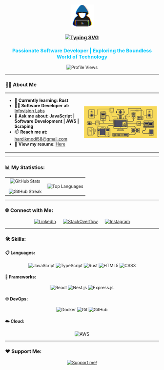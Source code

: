 <p align="center">
  <picture align="center">
    <img align="center" src="./assets/images/about_me.gif?raw=true" width="75px">
  </picture>
</p>

<h3 align="center">
  <a href="#">
    <img src="https://readme-typing-svg.herokuapp.com?font=Fira+Code&weight=500&size=30&pause=100&color=00FFCC&background=00000008&center=true&vCenter=true&random=true&width=500&height=100&lines=Hi+%F0%9F%91%8B%2C+I'm+Hardik+Modi+%F0%9F%91%A8%E2%80%8D%F0%9F%92%BB" alt="Typing SVG" />
  </a>
</h3>

<h3 align="center" style="color: #00C8FF;">Passionate Software Developer | Exploring the Boundless World of Technology</h3>

<p align="center">
  <img src="https://komarev.com/ghpvc/?username=hardikmodi58677&label=Profile%20views&color=ff69b4&style=for-the-badge" alt="Profile Views" />
</p>

---

### 🙋‍♂️ About Me
<table align="center" style="border: none;">
<tr>
<td width="50%" align="left">

- 🌱 **Currently learning:** **Rust**
- 🧑‍🎓 **Software Developer at:** [Infovision Labs](https://www.infovision.com/)
- 💬 **Ask me about:** **JavaScript | Software Development | AWS | Scraping**
- 📫 **Reach me at:** [hardikmodi58@gmail.com](mailto:hardikmodi58@gmail.com)
- 📄 **View my resume:** [Here](https://bit.ly/hardik-sde)

</td>
<td width="50%" align="center">
  <img align="center" alt="data-in-motion" width="450" src="./assets/images/data_in_motion.gif?raw=true" />
</td>
</tr>
</table>

---

### 📊 My Statistics:
<table align="center" style="border: none;">
<tr>
<td width="50%" align="center">
  <img align="center" src="https://github-readme-stats.vercel.app/api?username=hardikmodi58677&theme=radical&show_icons=true&count_private=true" alt="GitHub Stats" />
  <br><br>
  <img title="🔥 Get streak stats for your profile at git.io/streak-stats" alt="GitHub Streak" src="https://github-readme-streak-stats.herokuapp.com/?user=hardikmodi58677&theme=radical&hide_border=false" />
</td>
<td width="50%" align="center">
  <img align="center" src="https://github-readme-stats.anuraghazra1.vercel.app/api/top-langs/?username=hardikmodi58677&theme=radical&hide_border=false&no-bg=true&no-frame=true&langs_count=10" alt="Top Languages" />
</td>
</tr>
</table>

---

### 🌐 Connect with Me:
<p align="center">
  <a href="https://linkedin.com/in/hardikmodi58677" target="_blank">
    <img align="center" src="https://img.shields.io/badge/LinkedIn-%230077B5.svg?style=for-the-badge&logo=linkedin&logoColor=white" alt="LinkedIn" />
  </a>
  &nbsp;&nbsp;&nbsp;&nbsp;
  <a href="https://stackoverflow.com/users/7121417/hardik-modi" target="_blank">
    <img align="center" src="https://img.shields.io/badge/StackOverflow-%23FE7A16.svg?style=for-the-badge&logo=stackoverflow&logoColor=white" alt="StackOverflow" />
  </a>
  &nbsp;&nbsp;&nbsp;&nbsp;
  <a href="https://www.instagram.com/hardikmodi58677" target="_blank">
    <img align="center" src="https://img.shields.io/badge/Instagram-%23E4405F.svg?style=for-the-badge&logo=instagram&logoColor=white" alt="Instagram" />
  </a>
</p>

---

### 🛠️ Skills:

#### 📋 Languages:
<p align="center">
  <img height="25" src="https://img.shields.io/badge/-JavaScript-yellow?style=for-the-badge&logo=javascript&logoColor=black" alt="JavaScript" />
  <img height="25" src="https://img.shields.io/badge/-TypeScript-blue?style=for-the-badge&logo=typescript&logoColor=white" alt="TypeScript" />
  <img height="25" src="https://img.shields.io/badge/-Rust-orange?style=for-the-badge&logo=rust&logoColor=white" alt="Rust" />
  <img height="25" src="https://img.shields.io/badge/HTML5-E34F26?style=for-the-badge&logo=html5&logoColor=white" alt="HTML5" />
  <img height="25" src="https://img.shields.io/badge/CSS3-1572B6?style=for-the-badge&logo=css3&logoColor=white" alt="CSS3" />
</p>

#### 🚀 Frameworks:
<p align="center">
  <img height="25" src="https://img.shields.io/badge/React-%2361DAFB.svg?style=for-the-badge&logo=react&logoColor=black" alt="React" />
  <img height="25" src="https://img.shields.io/badge/NestJS-E0234E?style=for-the-badge&logo=nestjs&logoColor=white" alt="Nest.js" />
  <img height="25" src="https://img.shields.io/badge/Express-black?style=for-the-badge&logo=express&logoColor=white" alt="Express.js" />
</p>

#### ♾️ DevOps:
<p align="center">
  <img height="25" src="https://img.shields.io/badge/Docker-2496ED?style=for-the-badge&logo=docker&logoColor=white" alt="Docker" />
  <img height="25" src="https://img.shields.io/badge/Git-F05033?style=for-the-badge&logo=git&logoColor=white" alt="Git" />
  <img height="25" src="https://img.shields.io/badge/GitHub-181717?style=for-the-badge&logo=github&logoColor=white" alt="GitHub" />
</p>

#### ☁️ Cloud:
<p align="center">
  <img height="25" src="https://img.shields.io/badge/AWS-232F3E?style=for-the-badge&logo=amazon-aws&logoColor=white" alt="AWS" />
</p>

---

### ❤️ Support Me:
<p align="center">
  <a href="https://www.buymeacoffee.com/hardikmodi58677">
    <img align="center" src="https://cdn.buymeacoffee.com/buttons/v2/default-yellow.png" height="50" width="210" alt="Support me!" />
  </a>
</p>
